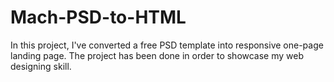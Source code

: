 # Mach-PSD-to-HTML
In this project, I've converted a free PSD template into responsive one-page landing page. The project has been done in order to showcase my web designing skill. 
